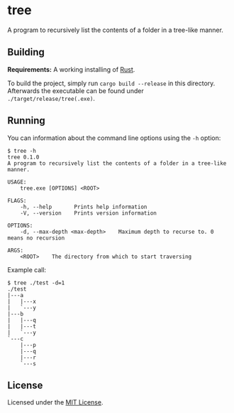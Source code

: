 # tree

A program to recursively list the contents of a folder in a tree-like manner.

## Building

**Requirements:** A working installing of [Rust](https://rust-lang.org/).

To build the project, simply run `cargo build --release` in this directory. Afterwards
the executable can be found under `./target/release/tree(.exe)`.

## Running

You can information about the command line options using the `-h` option:
```
$ tree -h
tree 0.1.0
A program to recursively list the contents of a folder in a tree-like manner.

USAGE:
    tree.exe [OPTIONS] <ROOT>

FLAGS:
    -h, --help       Prints help information
    -V, --version    Prints version information

OPTIONS:
    -d, --max-depth <max-depth>    Maximum depth to recurse to. 0 means no recursion

ARGS:
    <ROOT>    The directory from which to start traversing
```

Example call:
```
$ tree ./test -d=1
./test
|---a
|   |---x
|   `---y
|---b
|   |---q
|   |---t
|   `---y
`---c
    |---p
    |---q
    |---r
    `---s
```

## License

Licensed under the [MIT License](LICENSE.md).
